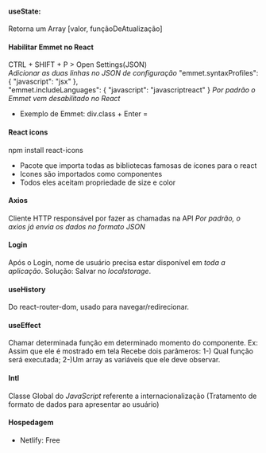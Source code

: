 #### useState:
Retorna um Array [valor, funçãoDeAtualização]

#### Habilitar Emmet no React
CTRL + SHIFT + P > Open Settings(JSON)  
*Adicionar as duas linhas no JSON de configuração*
"emmet.syntaxProfiles": { "javascript": "jsx" },  
"emmet.includeLanguages": { "javascript": "javascriptreact" }
*Por padrão o Emmet vem desabilitado no React*
- Exemplo de Emmet: div.class + Enter = <div className="class"></div>

#### React icons
npm install react-icons
- Pacote que importa todas as bibliotecas famosas de ícones para o react
- Icones são importados como componentes
- Todos eles aceitam propriedade de size e color

#### Axios
Cliente HTTP responsável por fazer as chamadas na API
*Por padrão, o axios já envia os dados no formato JSON*

#### Login
Após o Login, nome de usuário precisa estar disponível em _toda a aplicação_. Solução: Salvar no _localstorage_.

#### useHistory
Do react-router-dom, usado para navegar/redirecionar.

#### useEffect
Chamar determinada função em determinado momento do componente. Ex: Assim que ele é mostrado em tela
Recebe dois parâmeros:
1-) Qual função será executada;
2-)Um array as variáveis que ele deve observar.

#### Intl
Classe Global do _JavaScript_ referente a internacionalização (Tratamento de formato de dados para apresentar ao usuário)

#### Hospedagem
- Netlify: Free